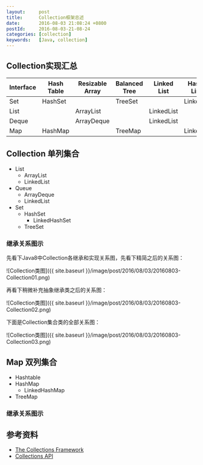 ```yaml
---
layout:     post
title:      Collection框架总述
date:       2016-08-03 21:08:24 +0800
postId:     2016-08-03-21-08-24
categories: [collection]
keywords:   [Java, collection]
---
```


## Collection实现汇总


Interface   |   Hash Table  |   Resizable Array |   Balanced Tree   |   Linked List     |   Hash Table + Linked List
----|----|----|----|----|----
Set         |   HashSet     |                   |  TreeSet          |                   |   LinkedHashSet   
List        |               |   ArrayList       |                   |   LinkedList      | 
Deque       |               |   ArrayDeque      |                   |   LinkedList      |    
Map         |   HashMap     |                   |  TreeMap          |                   |   LinkedHashMap


##  Collection 单列集合

- List
    * ArrayList
    * LinkedList
- Queue
    * ArrayDeque
    * LinkedList
- Set
    * HashSet
        - LinkedHashSet
    * TreeSet

### 继承关系图示

先看下Java8中Collection各继承和实现关系图，先看下精简之后的关系图：

![Collection类图]({{ site.baseurl }}/image/post/2016/08/03/20160803-Collection01.png)

再看下稍微补充抽象继承类之后的关系图：

![Collection类图]({{ site.baseurl }}/image/post/2016/08/03/20160803-Collection02.png)

下面是Collection集合类的全部关系图：

![Collection类图]({{ site.baseurl }}/image/post/2016/08/03/20160803-Collection03.png)

##  Map 双列集合

- Hashtable
- HashMap
    * LinkedHashMap
- TreeMap

### 继承关系图示


## 参考资料

* [The Collections Framework](https://docs.oracle.com/javase/8/docs/technotes/guides/collections/index.html)  
* [Collections API](https://docs.oracle.com/javase/8/docs/api/java/util/package-summary.html)  

